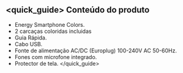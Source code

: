## <quick_guide> Conteúdo do produto

* Energy Smartphone Colors.
* 2 carcaças coloridas incluidas
* Guia Rápida.
* Cabo USB.
* Fonte de alimentação AC/DC (Europlug) 100-240V AC 50-60Hz.
* Fones com microfone integrado.
* Protector de tela.
</quick_guide>
